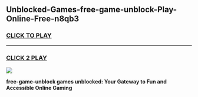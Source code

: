 
## Unblocked-Games-free-game-unblock-Play-Online-Free-n8qb3
<h3>
<a href="https://premium76.site?title=free-game-unblock&ref=26A">CLICK TO PLAY</a></h3>
<hr>

<h3>
<a href="https://premium76.site?title=free-game-unblock&ref=26A">CLICK 2 PLAY</a>
  
</h3>

<a href="https://premium76.site?title=free-game-unblock&ref=26A"><img src="https://clearcache.store/games.png"></a>


**free-game-unblock games unblocked: Your Gateway to Fun and Accessible Online Gaming**
